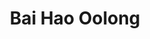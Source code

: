 ---
title: Bai Hao Oolong
type: Oolong
sub-type: Bai Hao Oolong
color: red

harvest: Juni 2021
harvest-style: handgepflückt
elevation: 600m
terroir: Emei
cultivar: Qin Xin Da Mu
oxidation: mittel-stark
roasting-level: leicht
roasting-method: ofengeröstet
info: ein stark oxidierter und nur sehr wenig gerösteter offener Oolong, der sein besonderes Aroma durch feine Käferbisse bekommt.

shop: Taiwan Tea Crafts
shop-url: https://www.taiwanteacrafts.com/product/oriental-beauty-superior-grade-oolong-tea
orders: [ ttc-1 ]
key: 7
---